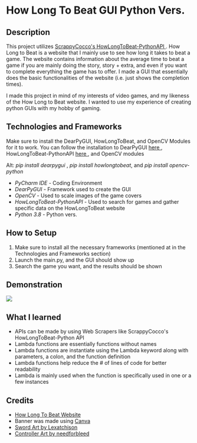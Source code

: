 <!-- Title -->
<h1> How Long To Beat GUI Python Vers. </h1>

<!-- Description -->
<h2> Description </h2>

<!-- 1. Describe the project -->
<p> This project utilizes <a href="https://github.com/ScrappyCocco/HowLongToBeat-PythonAPI"> ScrappyCocco's HowLongToBeat-PythonAPI </a>. How Long to Beat is a website that I mainly use to see how long it takes to beat a game. The website contains information about the average time to beat a game if you are mainly doing the story, story + extra, and even if you want to complete everything the game has to offer. I made a GUI that essentially does the basic functionalities of the website (i.e. just shows the completion times). </p>

<!-- 2. Explain why you made it -->
<p> I made this project in mind of my interests of video games, and my likeness of the How Long to Beat website. I wanted to use my experience of creating python GUIs with my hobby of gaming. </p>

<!-- 3. Describe how this is done -->
<p> </p>

<!-- Technologies and Frameworks -->
<h2> Technologies and Frameworks </h2>
<p> Make sure to install the DearPyGUI, HowLongToBeat, and OpenCV Modules for it to work. You can follow the installation to DearPyGUI <a href="https://github.com/hoffstadt/DearPyGui"> here </a>, HowLongToBeat-PythonAPI <a href="https://github.com/ScrappyCocco/HowLongToBeat-PythonAPI#usage"> here </a>, and OpenCV modules</p> 

<p> Alt: <i> pip install dearpygui </i>, <i> pip install howlongtobeat</i>, and <i> pip install opencv-python</i> </p>

<ul>
    <li><i>PyCharm IDE</i> - Coding Environment </li>
    <li><i>DearPyGUI</i> - Framework used to create the GUI </li>
    <li><i>OpenCV</i> - Used to scale images of the game covers</li>
    <li><i>HowLongToBeat-PythonAPI</i> - Used to search for games and gather specific data on the HowLongToBeat website </li>
    <li><i>Python 3.8</i> - Python vers.</li>
</ul>
  

<!-- How to Setup -->
<h2> How to Setup </h2>
<ol>
    <li> Make sure to install all the necessary frameworks (mentioned at in the Technologies and Frameworks section) </li>
    <li> Launch the main.py, and the GUI should show up </li>
    <li> Search the game you want, and the results should be shown </li>
</ol>

<!-- Demonstration-->
<h2> Demonstration </h2>
<img src="https://github.com/gnikkoch96/HowLongToBeat-GUI/blob/master/resources/read_me%20stuff/demo.gif"/>

<!-- What I learned -->
<h2> What I learned </h2>
<ul>
    <li>APIs can be made by using Web Scrapers like ScrappyCocco's HowLongToBeat-Python API</li>
    <li>Lambda functions are essentially functions without names </li>
    <li>Lambda functions are instantiate using the Lambda keyword along with parameters, a colon, and the function definition </li>
    <li>Lambda functions help reduce the # of lines of code for better readability </li>
    <li>Lambda is mainly used when the function is specifically used in one or a few instances </li>
</ul>

<!-- Credits -->
<h2> Credits </h2>
<ul>
    <li><a href="https://howlongtobeat.com/"> How Long To Beat Website </a></li>
    <li>Banner was made using <a href="https://www.canva.com/"> Canva </a></li>
    <li><a href="https://opengameart.org/content/medieval-sword"> Sword Art by Lexatchison </a></li>
    <li><a href="https://opengameart.org/content/ps4-controller-icon"> Controller Art by needforbleed </a></li>
</ul>

